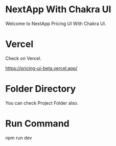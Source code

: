 # NextApp With Chakra UI

Welcome to NextApp Pricing UI With Chakra UI.

# Vercel

Check on Vercel.

https://pricing-ui-beta.vercel.app/

# Folder Directory 

You can check Project Folder also.

# Run Command

npm run dev 